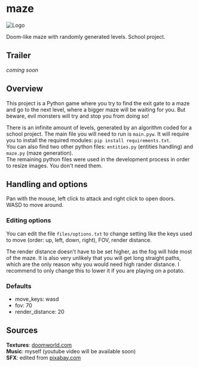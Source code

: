 # maze

![Logo](https://user-images.githubusercontent.com/69427207/220354305-eec77b99-6ca9-466c-9d82-48938836f4de.png)

Doom-like maze with randomly generated levels. School project.

## Trailer
*coming soon*

## Overview
This project is a Python game where you try to find the exit gate to a maze and go to the next level, where a bigger maze will be waiting for you. But beware, evil monsters will try and stop you from doing so!

There is an infinite amount of levels, generated by an algorithm coded for a school project. The main file you will need to run is `main.pyw`. It will require you to install the required modules: `pip install requirements.txt`.  
You can also find two other python files: `entities.py` (entities handling) and `maze.py` (maze generation).  
The remaining python files were used in the development process in order to resize images. You don't need them.

## Handling and options
Pan with the mouse, left click to attack and right click to open doors.  
WASD to move around.

### Editing options
You can edit the file `files/options.txt` to change setting like the keys used to move (order: up, left, down, right), FOV, render distance.

The render distance doesn't have to be set higher, as the fog will hide most of the maze. It is also very unlikely that you will get long straight paths, which are the only reason why you would need high rander distance. I recommend to only change this to lower it if you are playing on a potato.

### Defaults
- move_keys: wasd
- fov: 70
- render_distance: 20

## Sources

**Textures**: [doomworld.com](https://www.doomworld.com/forum/topic/99021-doom-neural-upscale-2x-v-10)  
**Music**: myself (youtube video will be available soon)  
**SFX**: edited from [pixabay.com](https://pixabay.com)  

